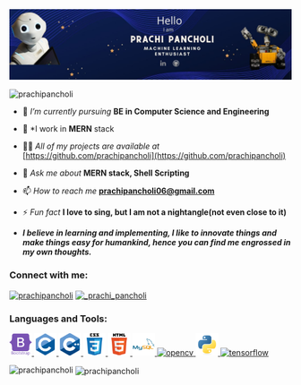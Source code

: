 <img src="https://github.com/prachipancholi/prachipancholi/blob/main/LinkedinBAckcover.jpg" />

<p align="left"> <img src="https://komarev.com/ghpvc/?username=prachipancholi&label=Profile%20views&color=0e75b6&style=flat" alt="prachipancholi" /> </p>

- 🔭 *I’m currently pursuing* **BE in Computer Science and Engineering**

- 🌱 *I work in **MERN** stack

- 👨‍💻 *All of my projects are available at* [https://github.com/prachipancholi](https://github.com/prachipancholi)

- 💬 *Ask me about* **MERN stack, Shell Scripting**

- 📫 *How to reach me* **prachipancholi06@gmail.com**

- ⚡ *Fun fact* **I love to sing, but I am not a nightangle(not even close to it)**
-  ***I believe in learning and implementing, I like to innovate things and make things easy for humankind, hence you can find me engrossed in my own thoughts.***

<h3 align="left">Connect with me:</h3>
<p align="left">
<a href="https://linkedin.com/in/prachipancholi" target="blank"><img align="center" src="https://raw.githubusercontent.com/rahuldkjain/github-profile-readme-generator/master/src/images/icons/Social/linked-in-alt.svg" alt="prachipancholi" height="30" width="40" /></a>
<a href="https://instagram.com/_prachi_pancholi" target="blank"><img align="center" src="https://raw.githubusercontent.com/rahuldkjain/github-profile-readme-generator/master/src/images/icons/Social/instagram.svg" alt="_prachi_pancholi" height="30" width="40" /></a>
</p>

<h3 align="left">Languages and Tools:</h3>
<p align="left"> <a href="https://getbootstrap.com" target="_blank"> <img src="https://raw.githubusercontent.com/devicons/devicon/master/icons/bootstrap/bootstrap-plain-wordmark.svg" alt="bootstrap" width="40" height="40"/> </a> <a href="https://www.cprogramming.com/" target="_blank"> <img src="https://raw.githubusercontent.com/devicons/devicon/master/icons/c/c-original.svg" alt="c" width="40" height="40"/> </a> <a href="https://www.w3schools.com/cpp/" target="_blank"> <img src="https://raw.githubusercontent.com/devicons/devicon/master/icons/cplusplus/cplusplus-original.svg" alt="cplusplus" width="40" height="40"/> </a> <a href="https://www.w3schools.com/css/" target="_blank"> <img src="https://raw.githubusercontent.com/devicons/devicon/master/icons/css3/css3-original-wordmark.svg" alt="css3" width="40" height="40"/> </a> <a href="https://www.w3.org/html/" target="_blank"> <img src="https://raw.githubusercontent.com/devicons/devicon/master/icons/html5/html5-original-wordmark.svg" alt="html5" width="40" height="40"/> </a> <a href="https://www.mysql.com/" target="_blank"> <img src="https://raw.githubusercontent.com/devicons/devicon/master/icons/mysql/mysql-original-wordmark.svg" alt="mysql" width="40" height="40"/> </a> <a href="https://opencv.org/" target="_blank"> <img src="https://www.vectorlogo.zone/logos/opencv/opencv-icon.svg" alt="opencv" width="40" height="40"/> </a> <a href="https://www.python.org" target="_blank"> <img src="https://raw.githubusercontent.com/devicons/devicon/master/icons/python/python-original.svg" alt="python" width="40" height="40"/> </a> <a href="https://www.tensorflow.org" target="_blank"> <img src="https://www.vectorlogo.zone/logos/tensorflow/tensorflow-icon.svg" alt="tensorflow" width="40" height="40"/> </a> </p>

<p><img align="left" src="https://github-readme-stats.vercel.app/api/top-langs?username=prachipancholi&show_icons=true&locale=en&layout=compact" alt="prachipancholi" /></p>

<p>&nbsp;<img align="center" src="https://github-readme-stats.vercel.app/api?username=prachipancholi&show_icons=true&locale=en" alt="prachipancholi" /></p>
